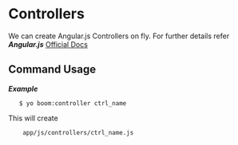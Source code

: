 Controllers
============
We can create Angular.js Controllers on fly. For further details refer ***Angular.js*** 
[Official Docs](http://docs.angularjs.org/guide/controller)



Command Usage
-------    

***Example***

```
   $ yo boom:controller ctrl_name
```

This will create

```
    app/js/controllers/ctrl_name.js
```

